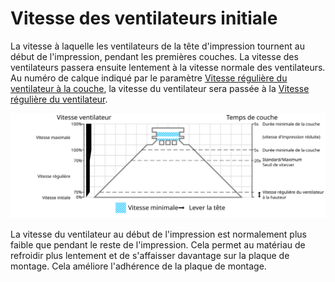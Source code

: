 Vitesse des ventilateurs initiale
===

La vitesse à laquelle les ventilateurs de la tête d'impression tournent au début de l'impression, pendant les premières couches. La vitesse des ventilateurs passera ensuite lentement à la vitesse normale des ventilateurs. Au numéro de calque indiqué par le paramètre [Vitesse régulière du ventilateur à la couche](cool_fan_full_layer.md), la vitesse du ventilateur sera passée à la [Vitesse régulière du ventilateur](cool_fan_speed_min.md).

![Quelle vitesse de ventilateur est utilisée où](../images/cool_fan_speed_fr.svg)

La vitesse du ventilateur au début de l'impression est normalement plus faible que pendant le reste de l'impression. Cela permet au matériau de refroidir plus lentement et de s'affaisser davantage sur la plaque de montage. Cela améliore l'adhérence de la plaque de montage.
